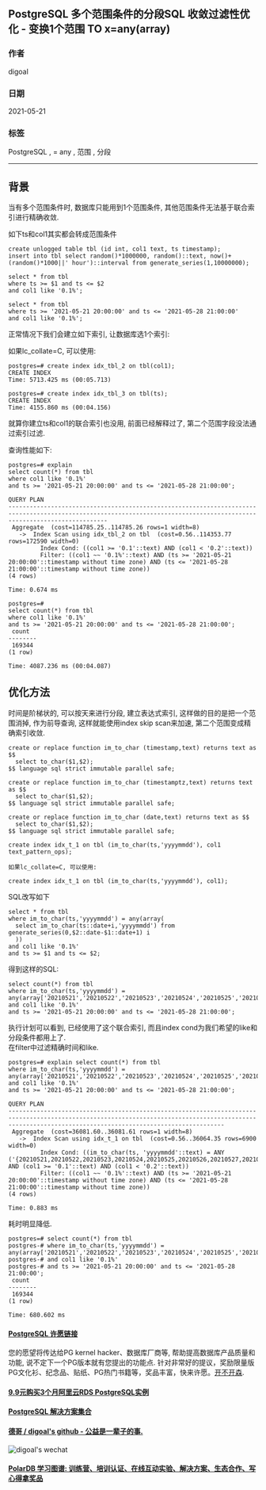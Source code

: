 ## PostgreSQL 多个范围条件的分段SQL 收敛过滤性优化 - 变换1个范围 TO x=any(array)   
  
### 作者  
digoal  
  
### 日期  
2021-05-21   
  
### 标签  
PostgreSQL , = any , 范围 , 分段   
  
----  
  
## 背景  
当有多个范围条件时, 数据库只能用到1个范围条件, 其他范围条件无法基于联合索引进行精确收敛.    
  
如下ts和col1其实都会转成范围条件  
  
```  
create unlogged table tbl (id int, col1 text, ts timestamp);  
insert into tbl select random()*1000000, random()::text, now()+(random()*1000||' hour')::interval from generate_series(1,10000000);  
  
select * from tbl   
where ts >= $1 and ts <= $2   
and col1 like '0.1%';   
  
select * from tbl   
where ts >= '2021-05-21 20:00:00' and ts <= '2021-05-28 21:00:00'  
and col1 like '0.1%';   
```  
  
正常情况下我们会建立如下索引, 让数据库选1个索引:  
  
如果lc_collate=C, 可以使用:   
  
```  
postgres=# create index idx_tbl_2 on tbl(col1);  
CREATE INDEX  
Time: 5713.425 ms (00:05.713)  
  
postgres=# create index idx_tbl_3 on tbl(ts);  
CREATE INDEX  
Time: 4155.860 ms (00:04.156)  
```  
  
就算你建立ts和col1的联合索引也没用, 前面已经解释过了, 第二个范围字段没法通过索引过滤.  
  
查询性能如下:  
  
```  
postgres=# explain                                                                                                                                                                                        select count(*) from tbl                                                                                                                                                                                  where col1 like '0.1%'                                                                                                                                                                                    and ts >= '2021-05-21 20:00:00' and ts <= '2021-05-28 21:00:00';  
                                                                               QUERY PLAN                                                                                 
------------------------------------------------------------------------------------------------------------------------------------------------------------------------  
 Aggregate  (cost=114785.25..114785.26 rows=1 width=8)  
   ->  Index Scan using idx_tbl_2 on tbl  (cost=0.56..114353.77 rows=172590 width=0)  
         Index Cond: ((col1 >= '0.1'::text) AND (col1 < '0.2'::text))  
         Filter: ((col1 ~~ '0.1%'::text) AND (ts >= '2021-05-21 20:00:00'::timestamp without time zone) AND (ts <= '2021-05-28 21:00:00'::timestamp without time zone))  
(4 rows)  
  
Time: 0.674 ms  
```  
  
```  
postgres=#                                                                                                                                                                                                select count(*) from tbl                                                                                                                                                                                  where col1 like '0.1%'                                                                                                                                                                                    and ts >= '2021-05-21 20:00:00' and ts <= '2021-05-28 21:00:00';  
 count    
--------  
 169344  
(1 row)  
  
Time: 4087.236 ms (00:04.087)  
```  
  
## 优化方法  
  
时间是阶梯状的, 可以按天来进行分段, 建立表达式索引, 这样做的目的是把一个范围消掉, 作为前导查询, 这样就能使用index skip scan来加速, 第二个范围变成精确索引收敛.    
  
  
```  
create or replace function im_to_char (timestamp,text) returns text as $$  
  select to_char($1,$2);  
$$ language sql strict immutable parallel safe;  
  
create or replace function im_to_char (timestamptz,text) returns text as $$  
  select to_char($1,$2);  
$$ language sql strict immutable parallel safe;  
  
create or replace function im_to_char (date,text) returns text as $$  
  select to_char($1,$2);  
$$ language sql strict immutable parallel safe;  
```  
  
```  
create index idx_t_1 on tbl (im_to_char(ts,'yyyymmdd'), col1 text_pattern_ops);   
  
如果lc_collate=C, 可以使用:   
  
create index idx_t_1 on tbl (im_to_char(ts,'yyyymmdd'), col1);   
```  
  
SQL改写如下  
  
```  
select * from tbl   
where im_to_char(ts,'yyyymmdd') = any(array(  
  select im_to_char(ts::date+i,'yyyymmdd') from generate_series(0,$2::date-$1::date+1) i  
  ))  
and col1 like '0.1%'  
and ts >= $1 and ts <= $2;  
```  
  
得到这样的SQL:  
  
```  
select count(*) from tbl   
where im_to_char(ts,'yyyymmdd') = any(array['20210521','20210522','20210523','20210524','20210525','20210526','20210527','20210528'])  
and col1 like '0.1%'  
and ts >= '2021-05-21 20:00:00' and ts <= '2021-05-28 21:00:00';  
```  
  
执行计划可以看到, 已经使用了这个联合索引, 而且index cond为我们希望的like和分段条件都用上了.  
在filter中过滤精确时间和like.   
  
```  
postgres=# explain select count(*) from tbl                                                                                                                                                               where im_to_char(ts,'yyyymmdd') = any(array['20210521','20210522','20210523','20210524','20210525','20210526','20210527','20210528'])                                                                     and col1 like '0.1%'                                                                                                                                                                                      and ts >= '2021-05-21 20:00:00' and ts <= '2021-05-28 21:00:00';  
                                                                                               QUERY PLAN                                                                                                  
---------------------------------------------------------------------------------------------------------------------------------------------------------------------------------------------------------  
 Aggregate  (cost=36081.60..36081.61 rows=1 width=8)  
   ->  Index Scan using idx_t_1 on tbl  (cost=0.56..36064.35 rows=6900 width=0)  
         Index Cond: ((im_to_char(ts, 'yyyymmdd'::text) = ANY ('{20210521,20210522,20210523,20210524,20210525,20210526,20210527,20210528}'::text[])) AND (col1 >= '0.1'::text) AND (col1 < '0.2'::text))  
         Filter: ((col1 ~~ '0.1%'::text) AND (ts >= '2021-05-21 20:00:00'::timestamp without time zone) AND (ts <= '2021-05-28 21:00:00'::timestamp without time zone))  
(4 rows)  
  
Time: 0.883 ms  
```  
  
耗时明显降低.  
  
```  
postgres=# select count(*) from tbl   
postgres-# where im_to_char(ts,'yyyymmdd') = any(array['20210521','20210522','20210523','20210524','20210525','20210526','20210527','20210528'])  
postgres-# and col1 like '0.1%'  
postgres-# and ts >= '2021-05-21 20:00:00' and ts <= '2021-05-28 21:00:00';  
 count    
--------  
 169344  
(1 row)  
  
Time: 680.602 ms  
```  
    
  
#### [PostgreSQL 许愿链接](https://github.com/digoal/blog/issues/76 "269ac3d1c492e938c0191101c7238216")
您的愿望将传达给PG kernel hacker、数据库厂商等, 帮助提高数据库产品质量和功能, 说不定下一个PG版本就有您提出的功能点. 针对非常好的提议，奖励限量版PG文化衫、纪念品、贴纸、PG热门书籍等，奖品丰富，快来许愿。[开不开森](https://github.com/digoal/blog/issues/76 "269ac3d1c492e938c0191101c7238216").  
  
  
#### [9.9元购买3个月阿里云RDS PostgreSQL实例](https://www.aliyun.com/database/postgresqlactivity "57258f76c37864c6e6d23383d05714ea")
  
  
#### [PostgreSQL 解决方案集合](https://yq.aliyun.com/topic/118 "40cff096e9ed7122c512b35d8561d9c8")
  
  
#### [德哥 / digoal's github - 公益是一辈子的事.](https://github.com/digoal/blog/blob/master/README.md "22709685feb7cab07d30f30387f0a9ae")
  
  
![digoal's wechat](../pic/digoal_weixin.jpg "f7ad92eeba24523fd47a6e1a0e691b59")
  
  
#### [PolarDB 学习图谱: 训练营、培训认证、在线互动实验、解决方案、生态合作、写心得拿奖品](https://www.aliyun.com/database/openpolardb/activity "8642f60e04ed0c814bf9cb9677976bd4")
  
